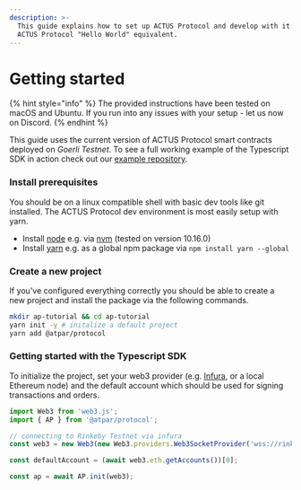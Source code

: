 ```yaml
---
description: >-
  This guide explains how to set up ACTUS Protocol and develop with it. It's the
  ACTUS Protocol "Hello World" equivalent.
---
```


# Getting started

{% hint style="info" %}
The provided instructions have been tested on macOS and Ubuntu. If you run into any issues with your setup - let us now on Discord.
{% endhint %}

This guide uses the current version of ACTUS Protocol smart contracts deployed on _Goerli  Testnet_. To see a full working example of the Typescript SDK in action check out our [example repository](https://github.com/atpar/example).

### Install prerequisites

You should be on a linux compatible shell with basic dev tools like git installed. The ACTUS Protocol dev environment is most easily setup with yarn.

* Install [node](https://nodejs.org/en/) e.g. via [nvm](https://github.com/nvm-sh/nvm) \(tested on version 10.16.0\)
* Install [yarn](https://yarnpkg.com/lang/en/docs/install/#debian-stable) e.g. as a global npm package via `npm install yarn --global`

### Create a new project

If you've configured everything correctly you should be able to create a new project and install the package via the following commands.

```bash
mkdir ap-tutorial && cd ap-tutorial
yarn init -y # initalize a default project
yarn add @atpar/protocol
```

### Getting started with the Typescript SDK

To initialize the project, set your web3 provider \(e.g. [Infura](https://infura.io/), or a local Ethereum node\) and the default account which should be used for signing transactions and orders.

```typescript
import Web3 from 'web3.js'; 
import { AP } from '@atpar/protocol';

// connecting to Rinkeby Testnet via infura
const web3 = new Web3(new Web3.providers.Web3SocketProvider('wss://rinkeby.infura.io/ws/v3/<PROJECT_ID>'));

const defaultAccount = (await web3.eth.getAccounts())[0];

const ap = await AP.init(web3);
```




